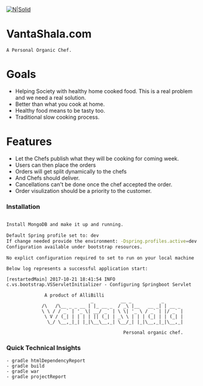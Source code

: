[![N|Solid](http://allibilli.com/coloredallibilli.jpg)](http://allibilli.com)
# VantaShala.com
    A Personal Organic Chef. 

# Goals

  - Helping Society with healthy home cooked food. This is a real problem and we need a real solution.
  - Better than what you cook at home.
  - Healthy food means to be tasty too.
  - Traditional slow cooking process.

# Features
  - Let the Chefs publish what they will be cooking for coming week.
  - Users can then place the orders
  - Orders will get split dynamically to the chefs
  - And Chefs should deliver.
  - Cancellations can't be done once the chef accepted the order.
  - Order visulization should be a priority to the customer. 

### Installation

```sh

Install MongoDB and make it up and running.

Default Spring profile set to: dev
If change needed provide the environment: -Dspring.profiles.active=dev -Djasypt.encryptor.password=XXXXXXX
Configuration available under bootstrap resources.

No explict configuration required to set to run on your local machine
```
````apple js
Below log represents a successful application start:

[restartedMain] 2017-10-21 18:41:54 INFO  c.vs.bootstrap.VSServletInitializer - Configuring Springboot Servlet

              A product of AlliBilli
                               _          __ _           _
             /\   /\__ _ _ __ | |_ __ _  / _\ |__   __ _| | __ _
             \ \ / / _` | '_ \| __/ _` | \ \| '_ \ / _` | |/ _` |
              \ V / (_| | | | | || (_| | _\ \ | | | (_| | | (_| |
               \_/ \__,_|_| |_|\__\__,_| \__/_| |_|\__,_|_|\__,_|

                                           Personal organic chef.
````

### Quick Technical Insights

    - gradle htmlDependencyReport
    - gradle build
    - gradle war
    - gradle projectReport